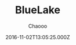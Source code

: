 ---
title: BlueLake
github: https://github.com/chaooo/hexo-theme-BlueLake
demo: https://chaoo.oschina.io/
author: Chaooo
ssg:
  - Hexo
cms:
  - Markdown
date: 2016-11-02T13:05:25.000Z
description: A simple theme for Hexo with great performance on different devices .
draft: true
publish_date: '2016-11-02T13:05:25Z'
update_date: '2022-04-21T08:30:19Z'
github_star: 322
github_fork: 128
---